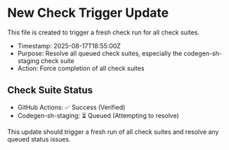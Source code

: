 # New Check Trigger Update

This file is created to trigger a fresh check run for all check suites.

- Timestamp: 2025-08-17T18:55:00Z
- Purpose: Resolve all queued check suites, especially the codegen-sh-staging check suite
- Action: Force completion of all check suites

## Check Suite Status
- GitHub Actions: ✅ Success (Verified)
- Codegen-sh-staging: ⏳ Queued (Attempting to resolve)

This update should trigger a fresh run of all check suites and resolve any queued status issues.

